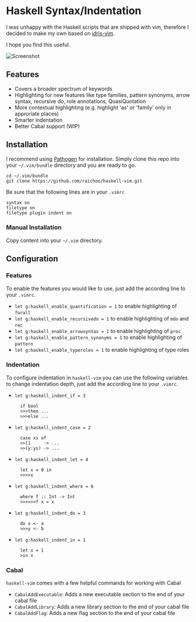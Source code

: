 Haskell Syntax/Indentation
==========================

I was unhappy with the Haskell scripts that are
shipped with vim, therefore I decided to make my
own based on [idris-vim][].

I hope you find this useful.

![Screenshot](http://raichoo.github.io/images/haskell-vim.png)

## Features

* Covers a broader spectrum of keywords
* Highlighting for new features like type families, pattern synonyms, arrow syntax, recursive do, role annotations, QuasiQuotation
* More contextual highlighting (e.g. highlight 'as' or 'family' only in approriate places)
* Smarter indentation
* Better Cabal support (WIP)

## Installation

I recommend using [Pathogen][] for installation. Simply clone
this repo into your `~/.vim/bundle` directory and you are ready to go.

    cd ~/.vim/bundle
    git clone https://github.com/raichoo/haskell-vim.git

Be sure that the following lines are in your
`.vimrc`


    syntax on
    filetype on
    filetype plugin indent on

### Manual Installation

Copy content into your `~/.vim` directory.

## Configuration

### Features

To enable the features you would like to use, just add the according line to your
`.vimrc`.

* `let g:haskell_enable_quantification = 1` to enable highlighting of `forall`
* `let g:haskell_enable_recursivedo = 1` to enable highlighting of `mdo` and `rec`
* `let g:haskell_enable_arrowsyntax = 1` to enable highlighting of `proc`
* `let g:haskell_enable_pattern_synonyms = 1` to enable highlighting of `pattern`
* `let g:haskell_enable_typeroles = 1` to enable highlighting of type roles

### Indentation

To configure indentation in `haskell-vim` you can use the following variables to change indentation depth, just add the according line to your `.vimrc`.

* `let g:haskell_indent_if = 3`

        if bool
        >>>then ...
        >>>else ...

* `let g:haskell_indent_case = 2`

        case xs of
        >>[]     -> ...
        >>(y:ys) -> ...

* `let g:haskell_indent_let = 4`

        let x = 0 in
        >>>>x

* `let g:haskell_indent_where = 6`

        where f :: Int -> Int
        >>>>>>f x = x

* `let g:haskell_indent_do = 3`

        do x <- a
        >>>y <- b

* `let g:haskell_indent_in = 1`

        let x = 1
        >in x


[Pathogen]: https://github.com/tpope/vim-pathogen
[idris-vim]: https://github.com/idris-hackers/idris-vim

### Cabal

`haskell-vim` comes with a few helpful commands for working with Cabal

* `CabalAddExecutable`: Adds a new executable section to the end of your cabal file
* `CabalAddLibrary`: Adds a new library section to the end of your cabal file
* `CabalAddFlag`: Adds a new flag section to the end of your cabal file
